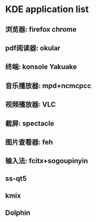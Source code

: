 # KDE application list

## 浏览器: firefox  chrome
## pdf阅读器: okular
## 终端: konsole  Yakuake
## 音乐播放器: mpd+ncmcpcc
## 视频播放器: VLC
## 截屏: spectacle
## 图片查看器: feh
## 输入法: fcitx+sogoupinyin
## ss-qt5
## kmix
## Dolphin
